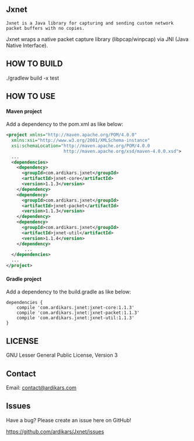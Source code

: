 
Jxnet
-----

    Jxnet is a Java library for capturing and sending custom network packet buffers with no copies.
Jxnet wraps a native packet capture library (libpcap/winpcap) via JNI (Java Native Interface).


HOW TO BUILD
------------

./gradlew build -x test


HOW TO USE
----------

#### Maven project ####
Add a dependency to the pom.xml as like below:

```xml
<project xmlns="http://maven.apache.org/POM/4.0.0"
  xmlns:xsi="http://www.w3.org/2001/XMLSchema-instance"
  xsi:schemaLocation="http://maven.apache.org/POM/4.0.0
                      http://maven.apache.org/xsd/maven-4.0.0.xsd">
  ...
  <dependencies>
    <dependency>
      <groupId>com.ardikars.jxnet</groupId>
      <artifactId>jxnet-core</artifactId>
      <version>1.1.3</version>
    </dependency>
    <dependency>
      <groupId>com.ardikars.jxnet</groupId>
      <artifactId>jxnet-packet</artifactId>
      <version>1.1.3</version>
    </dependency>
    <dependency>
      <groupId>com.ardikars.jxnet</groupId>
      <artifactId>jxnet-util</artifactId>
      <version>1.1.4</version>
    </dependency>
       ...
  </dependencies>
  ...
</project>
```

#### Gradle project ####
Add a dependency to the build.gradle as like below:

```
dependencies {
    compile 'com.ardikars.jxnet:jxnet-core:1.1.3'
    compile 'com.ardikars.jxnet:jxnet-packet:1.1.3'
    compile 'com.ardikars.jxnet:jxnet-util:1.1.3'
}
```


LICENSE
-------

GNU Lesser General Public License, Version 3


Contact
-------

Email: contact@ardikars.com


Issues
------

Have a bug? Please create an issue here on GitHub!

https://github.com/ardikars/Jxnet/issues

